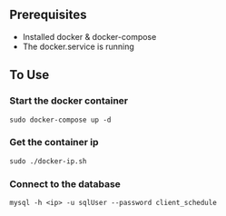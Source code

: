 ## Prerequisites
 - Installed docker & docker-compose
 - The docker.service is running

## To Use 

### Start the docker container
    sudo docker-compose up -d 
    
### Get the container ip 
    sudo ./docker-ip.sh
    
### Connect to the database
    mysql -h <ip> -u sqlUser --password client_schedule